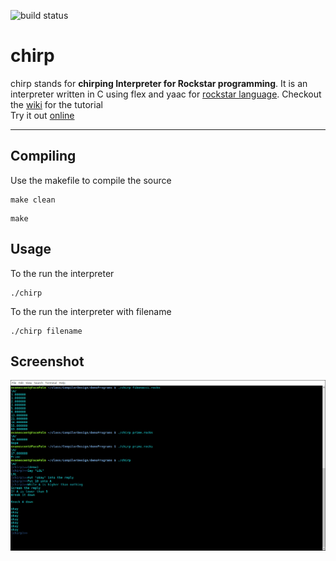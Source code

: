  ![build status](https://api.travis-ci.org/Suloch/chirp.svg?branch=master)
# chirp
chirp stands for **chirping Interpreter for Rockstar programming**. It is an
interpreter written in C using flex and yaac for [rockstar language](https://github.com/dylanbeattie/rockstar).
Checkout the [wiki](https://github.com/Suloch/chirp/wiki) for the tutorial   
Try it out [online](http://harohawayu.pythonanywhere.com/main/run/)
***
## Compiling
Use the makefile to compile the source
```
make clean
```
```
make
```

## Usage
To the run the interpreter
```
./chirp
```
To the run the interpreter with filename

```
./chirp filename
```

## Screenshot
![Screenshot](1.png?raw=true "Working")
